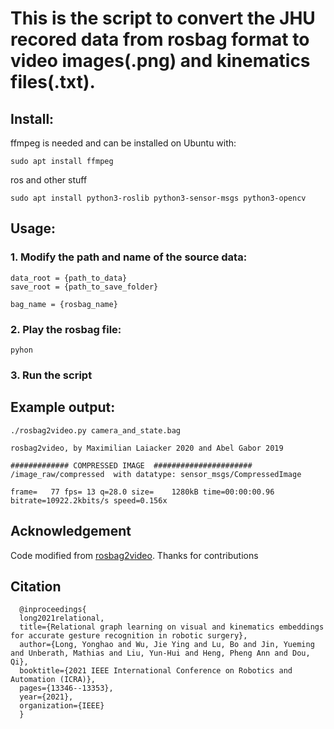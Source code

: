 
# This is the script to convert the JHU recored data from rosbag format to video images(.png) and kinematics files(.txt).


## Install:

ffmpeg is needed and can be installed on Ubuntu with:

    sudo apt install ffmpeg

ros and other stuff

    sudo apt install python3-roslib python3-sensor-msgs python3-opencv



## Usage:

### 1. Modify the path and name of the source data:
    data_root = {path_to_data}
    save_root = {path_to_save_folder}

    bag_name = {rosbag_name}

### 2. Play the rosbag file:
    pyhon

### 3. Run the script

## Example output:

    ./rosbag2video.py camera_and_state.bag

    rosbag2video, by Maximilian Laiacker 2020 and Abel Gabor 2019

    ############# COMPRESSED IMAGE  ######################
    /image_raw/compressed  with datatype: sensor_msgs/CompressedImage

    frame=   77 fps= 13 q=28.0 size=    1280kB time=00:00:00.96 bitrate=10922.2kbits/s speed=0.156x

## Acknowledgement

Code modified from [rosbag2video](https://github.com/mlaiacker/rosbag2video/). Thanks for contributions
    
## Citation

      @inproceedings{
      long2021relational,
      title={Relational graph learning on visual and kinematics embeddings for accurate gesture recognition in robotic surgery},
      author={Long, Yonghao and Wu, Jie Ying and Lu, Bo and Jin, Yueming and Unberath, Mathias and Liu, Yun-Hui and Heng, Pheng Ann and Dou, Qi},
      booktitle={2021 IEEE International Conference on Robotics and Automation (ICRA)},
      pages={13346--13353},
      year={2021},
      organization={IEEE}
      }


